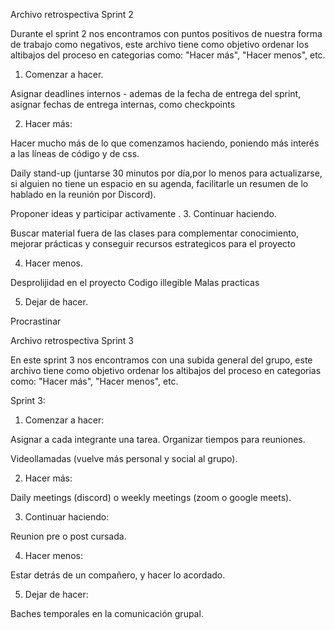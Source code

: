 Archivo retrospectiva Sprint 2

Durante el sprint 2 nos encontramos con puntos positivos de nuestra forma de trabajo como negativos, este archivo tiene como objetivo ordenar los altibajos del proceso en categorias como: "Hacer más", "Hacer menos", etc.

1. Comenzar a hacer.

Asignar deadlines internos - ademas de la fecha de entrega del sprint, asignar fechas de entrega internas, como checkpoints


2. Hacer más: 

Hacer mucho más de lo que comenzamos haciendo, poniendo más interés a las líneas de código y de css.

Daily stand-up (juntarse 30 minutos por día,por lo menos para actualizarse, si alguien no tiene un espacio en su agenda, facilitarle un resumen de lo hablado en la reunión por Discord).

Proponer ideas y participar activamente
.
3. Continuar haciendo.

Buscar material fuera de las clases para complementar conocimiento, mejorar prácticas y conseguir recursos estrategicos para el proyecto

4. Hacer menos.

Desprolijidad en el proyecto
Codigo illegible
Malas practicas

5. Dejar de hacer.

Procrastinar

Archivo retrospectiva Sprint 3

En este sprint 3 nos encontramos con una subida general del grupo, este archivo tiene como objetivo ordenar los altibajos del proceso en categorias como: "Hacer más", "Hacer menos", etc.

Sprint 3:

1) Comenzar a hacer:

Asignar a cada integrante una tarea. Organizar tiempos para reuniones.  

Videollamadas (vuelve más personal y social al grupo).

2) Hacer más:

Daily meetings (discord) o weekly meetings (zoom o google meets).

3) Continuar haciendo:

Reunion pre o post cursada.

4) Hacer menos:

Estar detrás de un compañero, y hacer lo acordado.

5) Dejar de hacer:

Baches temporales en la comunicación grupal.


